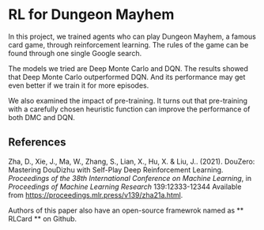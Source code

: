 # RL for Dungeon Mayhem

In this project, we trained agents who can play Dungeon Mayhem, a famous card game, through reinforcement learning. The rules of the game can be found through one single Google search.

The models we tried are Deep Monte Carlo and DQN. The results showed that Deep Monte Carlo outperformed DQN. And its performance may get even better if we train it for more episodes.

We also examined the impact of pre-training. It turns out that pre-training with a carefully chosen heuristic function can improve the performance of both DMC and DQN.

## References

Zha, D., Xie, J., Ma, W., Zhang, S., Lian, X., Hu, X. &amp; Liu, J.. (2021). DouZero: Mastering DouDizhu with Self-Play Deep Reinforcement Learning. <i>Proceedings of the 38th International Conference on Machine Learning</i>, in <i>Proceedings of Machine Learning Research</i> 139:12333-12344 Available from https://proceedings.mlr.press/v139/zha21a.html.



Authors of this paper also have an open-source framewrok named as ** RLCard ** on Github.
